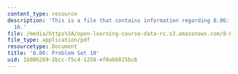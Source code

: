 ```yaml
---
content_type: resource
description: 'This is a file that contains information regarding 8.06: Problem set
  10.'
file: /media/https%3A/open-learning-course-data-rc.s3.amazonaws.com/8-06-quantum-physics-iii-spring-2016/1b0862692bccf5c41258ef0abb815bc6_MIT8_06S16_ps10.pdf
file_type: application/pdf
resourcetype: Document
title: '8.06: Problem Set 10'
uid: 1b086269-2bcc-f5c4-1258-ef0abb815bc6
---
```

